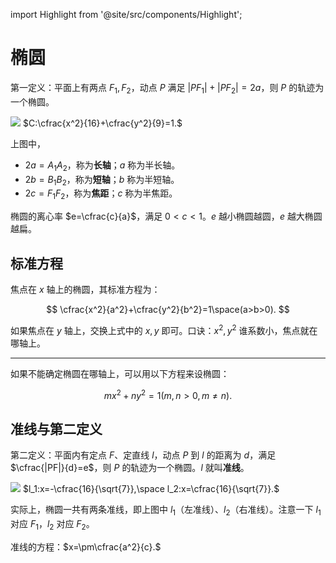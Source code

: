 import Highlight from '@site/src/components/Highlight';

# 椭圆

第一定义：平面上有两点 $F_1,F_2$，动点 $P$ 满足 $|PF_1|+|PF_2|=2a$，则 $P$ 的轨迹为一个椭圆。

<div className='img-group'>
<div>
<img src='/img/math/ellipse-1.webp' className='invertable-img'/>
$C:\cfrac{x^2}{16}+\cfrac{y^2}{9}=1.$
</div>
</div>

上图中，

- $2a=A_1A_2$，称为**长轴**；$a$ 称为半长轴。
- $2b=B_1B_2$，称为**短轴**；$b$ 称为半短轴。
- $2c=F_1F_2$，称为**焦距**；$c$ 称为半焦距。

椭圆的离心率 $e=\cfrac{c}{a}$，满足 $0<c<1$。$e$ 越小椭圆越圆，$e$ 越大椭圆越扁。

## 标准方程

焦点在 $x$ 轴上的椭圆，其标准方程为：

$$
\cfrac{x^2}{a^2}+\cfrac{y^2}{b^2}=1\space(a>b>0).
$$

如果焦点在 $y$ 轴上，交换上式中的 $x,y$ 即可。口诀：<Highlight>$x^2,y^2$ 谁系数小，焦点就在哪轴上。</Highlight>

---

如果不能确定椭圆在哪轴上，可以用以下方程来设椭圆：

$$
mx^2+ny^2=1(m,n>0,m\not=n).
$$

## 准线与第二定义

第二定义：平面内有定点 $F$、定直线 $l$，动点 $P$ 到 $l$ 的距离为 $d$，满足 $\cfrac{|PF|}{d}=e$，则 $P$ 的轨迹为一个椭圆。$l$ 就叫**准线**。

<div className='img-group'>
<div>
<img src='/img/math/ellipse-2.webp' className='invertable-img'/>
$l_1:x=-\cfrac{16}{\sqrt{7}},\space l_2:x=\cfrac{16}{\sqrt{7}}.$
</div>
</div>

实际上，椭圆一共有两条准线，即上图中 $l_1$（左准线）、$l_2$（右准线）。注意一下 $l_1$ 对应 $F_1$，$l_2$ 对应 $F_2$。

准线的方程：<Highlight>$x=\pm\cfrac{a^2}{c}.$</Highlight>